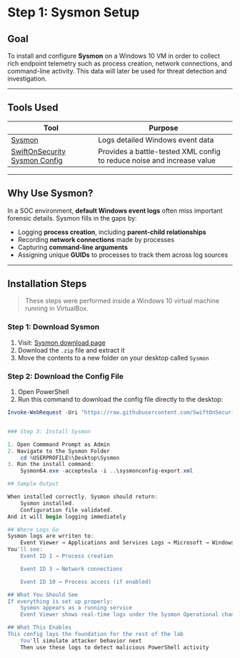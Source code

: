 # Step 1: Sysmon Setup

## Goal

To install and configure **Sysmon** on a Windows 10 VM in order to collect rich endpoint telemetry such as process creation, network connections, and command-line activity. This data will later be used for threat detection and investigation.

---

## Tools Used

| Tool | Purpose |
|------|---------|
| [Sysmon](https://learn.microsoft.com/en-us/sysinternals/downloads/sysmon) | Logs detailed Windows event data |
| [SwiftOnSecurity Sysmon Config](https://github.com/SwiftOnSecurity/sysmon-config) | Provides a battle-tested XML config to reduce noise and increase value |

---

## Why Use Sysmon?

In a SOC environment, **default Windows event logs** often miss important forensic details. Sysmon fills in the gaps by:
- Logging **process creation**, including **parent-child relationships**
- Recording **network connections** made by processes
- Capturing **command-line arguments**
- Assigning unique **GUIDs** to processes to track them across log sources

---

## Installation Steps

> These steps were performed inside a Windows 10 virtual machine running in VirtualBox.

### Step 1: Download Sysmon

1. Visit: [Sysmon download page](https://learn.microsoft.com/en-us/sysinternals/downloads/sysmon)
2. Download the `.zip` file and extract it
3. Move the contents to a new folder on your desktop called `Sysmon`

### Step 2: Download the Config File

1. Open PowerShell
2. Run this command to download the config file directly to the desktop:

```powershell
Invoke-WebRequest -Uri "https://raw.githubusercontent.com/SwiftOnSecurity/sysmon-config/master/sysmonconfig-export.xml" -OutFile "$env:USERPROFILE\Desktop\sysmonconfig-export.xml"


### Step 3: Install Sysmon

1. Open Commmand Prompt as Admin
2. Navigate to the Sysmon Folder
    cd %USERPROFILE%\Desktop\Sysmon
3. Run the install command:
    Sysmon64.exe -accepteula -i ..\sysmonconfig-export.xml

## Sample Output

When installed correctly, Sysmon should return:
    Sysmon installed.
    Configuration file validated.
And it will begin logging immediately

## Where Logs Go
Sysmon logs are wrriten to:
    Event Viewer → Applications and Services Logs → Microsoft → Windows → Sysmon → Operational
You'll see:
    Event ID 1 → Process creation

    Event ID 3 → Network connections

    Event ID 10 → Process access (if enabled)

## What You Should See
If everything is set up properly:
    Sysmon appears as a running service
    Event Viewer shows real-time logs under the Sysmon Operational channel

## What This Enables
This config lays the foundation for the rest of the lab
    You'll simulate attacker behavior next
    Then use these logs to detect malicious PowerShell activity